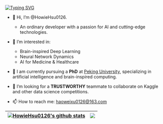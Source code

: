 
<a href="https://git.io/typing-svg"><img src="https://readme-typing-svg.herokuapp.com?font=Fira+Code&pause=1000&width=435&lines=Stay+fine-tuning+%26+keep+optimizing." alt="Typing SVG" /></a>

- 👋 Hi, I’m @HowieHsu0126.
  - An ordinary developer with a passion for AI and cutting-edge technologies.
- 👀 I’m interested in: 
  - Brain-inspired Deep Learning
  - Neural Network Dynamics
  - AI for Medicine & Healthcare

- 🌱 I am currently pursuing a **PhD** at [Peking University](https://www.pku.edu.cn), specializing in artificial intelligence and brain-inspired computing.
- 💞️ I’m looking for a **TRUSTWORTHY** teammate to collaborate on Kaggle and other data science competitions.
- 📫 How to reach me: haoweixu0126@163.com

| <a href="https://github.com/HowieHsu0126"><img align="center" src="https://github-readme-stats.vercel.app/api?username=HowieHsu0126&show_icons=true&include_all_commits=true&theme=buefy&hide_border=true" alt="HowieHsu0126's github stats" /></a> | <a href="https://github.com/HowieHsu0126"><img align="center" src="https://github-readme-stats.vercel.app/api/top-langs/?username=HowieHsu0126&layout=compact&theme=buefy&hide_border=true" /></a> |
| ------------- | ------------- |

